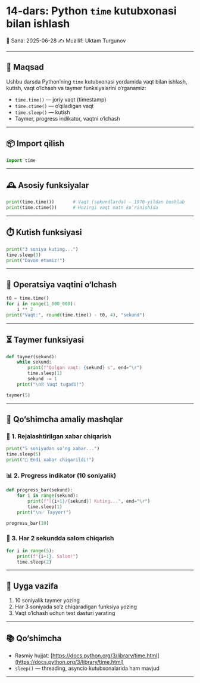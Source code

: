 # 14-dars: Python `time` kutubxonasi bilan ishlash

📅 Sana: 2025-06-28
✍️ Muallif: Uktam Turgunov

---

## 🎯 Maqsad

Ushbu darsda Python’ning `time` kutubxonasi yordamida vaqt bilan ishlash, kutish, vaqt o‘lchash va taymer funksiyalarini o‘rganamiz:

* `time.time()` — joriy vaqt (timestamp)
* `time.ctime()` — o‘qiladigan vaqt
* `time.sleep()` — kutish
* Taymer, progress indikator, vaqtni o‘lchash

---

## 📦 Import qilish

```python
import time
```

---

## 🕰️ Asosiy funksiyalar

```python
print(time.time())       # Vaqt (sekundlarda) — 1970-yildan boshlab
print(time.ctime())      # Hozirgi vaqt matn ko‘rinishida
```

---

## ⏱️ Kutish funksiyasi

```python
print("3 soniya kuting...")
time.sleep(3)
print("Davom etamiz!")
```

---

## 📏 Operatsiya vaqtini o‘lchash

```python
t0 = time.time()
for i in range(1_000_000):
    i ** 2
print("Vaqt:", round(time.time() - t0, 4), "sekund")
```

---

## ⏳ Taymer funksiyasi

```python
def taymer(sekund):
    while sekund:
        print(f"Qolgan vaqt: {sekund} s", end="\r")
        time.sleep(1)
        sekund -= 1
    print("\n⏰ Vaqt tugadi!")

taymer(5)
```

---

## 🧪 Qo‘shimcha amaliy mashqlar

### 📢 1. Rejalashtirilgan xabar chiqarish

```python
print("5 soniyadan so‘ng xabar...")
time.sleep(5)
print("📢 Endi xabar chiqarildi!")
```

### 📊 2. Progress indikator (10 soniyalik)

```python
def progress_bar(sekund):
    for i in range(sekund):
        print(f"[{i+1}/{sekund}] Kuting...", end="\r")
        time.sleep(1)
    print("\n✅ Tayyor!")

progress_bar(10)
```

### 🔁 3. Har 2 sekundda salom chiqarish

```python
for i in range(5):
    print(f"{i+1}. Salom!")
    time.sleep(2)
```

---

## 📝 Uyga vazifa

1. 10 soniyalik taymer yozing
2. Har 3 soniyada so‘z chiqaradigan funksiya yozing
3. Vaqt o‘lchash uchun test dasturi yarating

---

## 📚 Qo‘shimcha

* Rasmiy hujjat: [https://docs.python.org/3/library/time.html](https://docs.python.org/3/library/time.html)
* `sleep()` — threading, asyncio kutubxonalarida ham mavjud

---
